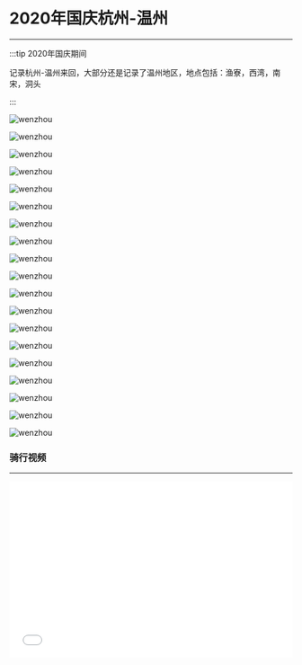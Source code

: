 # 2020年国庆杭州-温州
---

:::tip 2020年国庆期间

记录杭州-温州来回，大部分还是记录了温州地区，地点包括：渔寮，西湾，南宋，洞头

:::

![wenzhou](http://cdn.rcer666.cn/wenzhou/001.jpg)

![wenzhou](http://cdn.rcer666.cn/wenzhou/002.jpg)

![wenzhou](http://cdn.rcer666.cn/wenzhou/003.jpg)

![wenzhou](http://cdn.rcer666.cn/wenzhou/004.jpg)

![wenzhou](http://cdn.rcer666.cn/wenzhou/005.jpg)

![wenzhou](http://cdn.rcer666.cn/wenzhou/006.jpg)

![wenzhou](http://cdn.rcer666.cn/wenzhou/007.jpg)

![wenzhou](http://cdn.rcer666.cn/wenzhou/008.jpg)

![wenzhou](http://cdn.rcer666.cn/wenzhou/009.jpg)

![wenzhou](http://cdn.rcer666.cn/wenzhou/010.jpg)

![wenzhou](http://cdn.rcer666.cn/wenzhou/011.jpg)

![wenzhou](http://cdn.rcer666.cn/wenzhou/012.jpg)

![wenzhou](http://cdn.rcer666.cn/wenzhou/013.jpg)

![wenzhou](http://cdn.rcer666.cn/wenzhou/014.jpg)

![wenzhou](http://cdn.rcer666.cn/wenzhou/015.jpg)

![wenzhou](http://cdn.rcer666.cn/wenzhou/016.jpg)

![wenzhou](http://cdn.rcer666.cn/wenzhou/017.jpg)

![wenzhou](http://cdn.rcer666.cn/wenzhou/018.jpg)

![wenzhou](http://cdn.rcer666.cn/wenzhou/019.jpg)

### 骑行视频
---

<div style="position: relative; padding-bottom: 56.25%; padding-top: 30px; height: 0; overflow: hidden;">
    <iframe src="//player.bilibili.com/player.html?aid=287491326&bvid=BV1zf4y1B7P2&cid=244003820&page=1" scrolling="no"
        border="0" frameborder="no" framespacing="0" allowfullscreen="true" style="position: absolute; top:0; left: 0;
        width: 100%; height: 100%;">
    </iframe>
</div>

